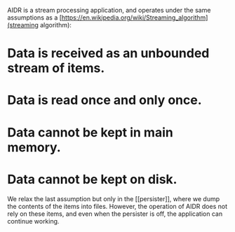 AIDR is a stream processing application, and operates under the same assumptions as a [https://en.wikipedia.org/wiki/Streaming_algorithm](streaming algorithm):

# Data is received as an unbounded stream of items.
# Data is read once and only once.
# Data cannot be kept in main memory.
# Data cannot be kept on disk.

We relax the last assumption but only in the [[persister]], where we dump the contents of the items into files. However, the operation of AIDR does not rely on these items, and even when the persister is off, the application can continue working.